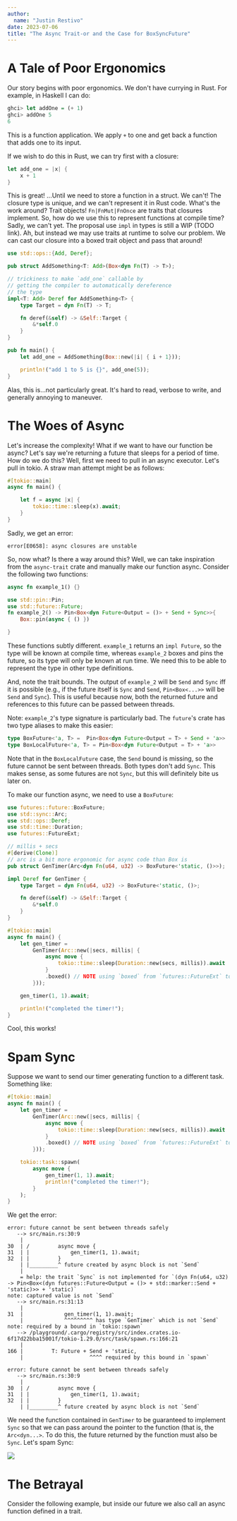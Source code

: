 ```yaml
---
author:
  name: "Justin Restivo"
date: 2023-07-06
title: "The Async Trait-or and the Case for BoxSyncFuture"
---
```


# A Tale of Poor Ergonomics

Our story begins with poor ergonomics. We don't have currying in Rust. For example, in Haskell I can do:

```haskell
ghci> let addOne = (+ 1)
ghci> addOne 5
6
```

This is a function application. We apply `+` to one and get back a function that adds one to its input.

If we wish to do this in Rust, we can try first with a closure:

```rust
let add_one = |x| {
    x + 1
}
```

This is great! ...Until we need to store a function in a struct. We can't! The closure type is unique, and we can't represent it in Rust code. What's the work around? Trait objects! `Fn|FnMut|FnOnce` are traits that closures implement. So, how do we use this to represent functions at compile time? Sadly, we can't yet. The proposal use `impl` in types is still a WIP (TODO link). Ah, but instead we may use traits at runtime to solve our problem. We can cast our closure into a boxed trait object and pass that around!


```rust
use std::ops::{Add, Deref};

pub struct AddSomething<T: Add>(Box<dyn Fn(T) -> T>);

// trickiness to make `add_one` callable by
// getting the compiler to automatically dereference
// the type
impl<T: Add> Deref for AddSomething<T> {
    type Target = dyn Fn(T) -> T;

    fn deref(&self) -> &Self::Target {
        &*self.0
    }
}

pub fn main() {
    let add_one = AddSomething(Box::new(|i| { i + 1}));

    println!("add 1 to 5 is {}", add_one(5));
}
```

Alas, this is…not particularly great. It's hard to read, verbose to write, and generally annoying to maneuver.

# The Woes of Async

Let's increase the complexity! What if we want to have our function be async? Let's say we're returning a future that sleeps for a period of time. How do we do this? Well, first we need to pull in an async executor. Let's pull in tokio. A straw man attempt might be as follows:

```rust
#[tokio::main]
async fn main() {

    let f = async |x| {
        tokio::time::sleep(x).await;
    }
}

```

Sadly, we get an error:

```
error[E0658]: async closures are unstable
```

So, now what? Is there a way around this? Well, we can take inspiration from the `async-trait` crate and manually make our function async. Consider the following two functions:

```rust
async fn example_1() {}

use std::pin::Pin;
use std::future::Future;
fn example_2() -> Pin<Box<dyn Future<Output = ()> + Send + Sync>>{
    Box::pin(async { () })

}
```

These functions subtly different. `example_1` returns an `impl Future`, so the type will be known at compile time, whereas `example_2` boxes and pins the future, so its type will only be known at run time. We need this to be able to represent the type in other type definitions.

And, note the trait bounds. The output of `example_2` will be `Send` and `Sync` iff it is possible (e.g., if the future itself is `Sync` and `Send`, `Pin<Box<...>>` will be `Send` and `Sync`). This is useful because now, both the returned future and references to this future can be passed between threads.

Note: `example_2`'s type signature is particularly bad. The `future`'s crate has two type aliases to make this easier:

```rust
type BoxFuture<'a, T> =  Pin<Box<dyn Future<Output = T> + Send + 'a>>
type BoxLocalFuture<'a, T> = Pin<Box<dyn Future<Output = T> + 'a>>

```

Note that in the `BoxLocalFuture` case, the `Send` bound is missing, so the future cannot be sent between threads. Both types don't add `Sync`. This makes sense, as some futures are not `Sync`, but this will definitely bite us later on.

To make our function async, we need to use a `BoxFuture`:

```rust
use futures::future::BoxFuture;
use std::sync::Arc;
use std::ops::Deref;
use std::time::Duration;
use futures::FutureExt;

// millis + secs
#[derive(Clone)]
// arc is a bit more ergonomic for async code than Box is
pub struct GenTimer(Arc<dyn Fn(u64, u32) -> BoxFuture<'static, ()>>);

impl Deref for GenTimer {
    type Target = dyn Fn(u64, u32) -> BoxFuture<'static, ()>;

    fn deref(&self) -> &Self::Target {
        &*self.0
    }
}

#[tokio::main]
async fn main() {
    let gen_timer =
        GenTimer(Arc::new(|secs, millis| {
            async move {
                tokio::time::sleep(Duration::new(secs, millis)).await
            }
            .boxed() // NOTE using `boxed` from `futures::FutureExt` to box and pin up the future.
        }));

    gen_timer(1, 1).await;

    println!("completed the timer!");
}
```

Cool, this works!

# Spam Sync

Suppose we want to send our timer generating function to a different task. Something like:

```rust
#[tokio::main]
async fn main() {
    let gen_timer =
        GenTimer(Arc::new(|secs, millis| {
            async move {
                tokio::time::sleep(Duration::new(secs, millis)).await
            }
            .boxed() // NOTE using `boxed` from `futures::FutureExt` to box and pin up the future.
        }));

    tokio::task::spawn(
        async move {
            gen_timer(1, 1).await;
            println!("completed the timer!");
        }
    );
}

```

We get the error:
```
error: future cannot be sent between threads safely
   --> src/main.rs:30:9
    |
30  | /         async move {
31  | |             gen_timer(1, 1).await;
32  | |         }
    | |_________^ future created by async block is not `Send`
    |
    = help: the trait `Sync` is not implemented for `(dyn Fn(u64, u32) -> Pin<Box<(dyn futures::Future<Output = ()> + std::marker::Send + 'static)>> + 'static)`
note: captured value is not `Send`
   --> src/main.rs:31:13
    |
31  |             gen_timer(1, 1).await;
    |             ^^^^^^^^^ has type `GenTimer` which is not `Send`
note: required by a bound in `tokio::spawn`
   --> /playground/.cargo/registry/src/index.crates.io-6f17d22bba15001f/tokio-1.29.0/src/task/spawn.rs:166:21
    |
166 |         T: Future + Send + 'static,
    |                     ^^^^ required by this bound in `spawn`

error: future cannot be sent between threads safely
   --> src/main.rs:30:9
    |
30  | /         async move {
31  | |             gen_timer(1, 1).await;
32  | |         }
    | |_________^ future created by async block is not `Send`

```

We need the function contained in `GenTimer` to be guaranteed to implement `Sync` so that we can pass around the pointer to the function (that is, the `Arc<dyn...>`. To do this, the future returned by the function must also be `Sync`. Let's spam Sync:

![](../images/sync_meme.png)

# The Betrayal

Consider the following example, but inside our future we also call an async function defined in a trait.


